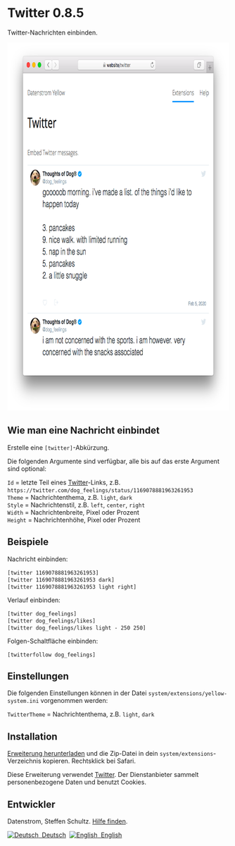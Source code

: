 Twitter 0.8.5
=============
Twitter-Nachrichten einbinden.

<p align="center"><img src="twitter-screenshot.png?raw=true" width="795" height="836" alt="Bildschirmfoto"></p>

## Wie man eine Nachricht einbindet

Erstelle eine `[twitter]`-Abkürzung. 

Die folgenden Argumente sind verfügbar, alle bis auf das erste Argument sind optional:
 
`Id` = letzte Teil eines [Twitter](https://www.twitter.com)-Links, z.B. `https://twitter.com/dog_feelings/status/1169078881963261953`  
`Theme` = Nachrichtenthema, z.B. `light`, `dark`  
`Style` = Nachrichtenstil, z.B. `left`, `center`, `right`  
`Width` = Nachrichtenbreite, Pixel oder Prozent  
`Height` = Nachrichtenhöhe, Pixel oder Prozent  

## Beispiele

Nachricht einbinden:

    [twitter 1169078881963261953]
    [twitter 1169078881963261953 dark]
    [twitter 1169078881963261953 light right]

Verlauf einbinden:

    [twitter dog_feelings]
    [twitter dog_feelings/likes]
    [twitter dog_feelings/likes light - 250 250]

Folgen-Schaltfläche einbinden:

    [twitterfollow dog_feelings]

## Einstellungen

Die folgenden Einstellungen können in der Datei `system/extensions/yellow-system.ini` vorgenommen werden:

`TwitterTheme` = Nachrichtenthema, z.B. `light`, `dark`  

## Installation

[Erweiterung herunterladen](https://github.com/datenstrom/yellow-extensions/raw/master/zip/twitter.zip) und die Zip-Datei in dein `system/extensions`-Verzeichnis kopieren. Rechtsklick bei Safari.

Diese Erweiterung verwendet [Twitter](https://www.twitter.com). Der Dienstanbieter sammelt personenbezogene Daten und benutzt Cookies.

## Entwickler

Datenstrom, Steffen Schultz. [Hilfe finden](https://datenstrom.se/de/yellow/help/).

<p>
<a href="README-de.md"><img src="https://raw.githubusercontent.com/datenstrom/yellow-extensions/master/source/help/language-de.png" width="15" height="15" alt="Deutsch">&nbsp; Deutsch</a>&nbsp;
<a href="README.md"><img src="https://raw.githubusercontent.com/datenstrom/yellow-extensions/master/source/help/language-en.png" width="15" height="15" alt="English">&nbsp; English</a>&nbsp;
</p>
